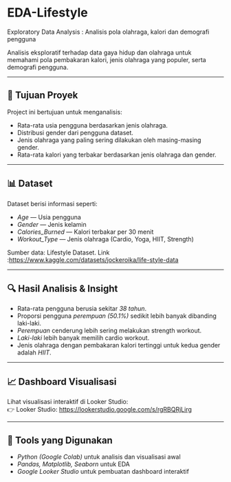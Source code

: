 # EDA-Lifestyle
Exploratory Data Analysis : Analisis pola olahraga, kalori dan demografi pengguna

Analisis eksploratif terhadap data gaya hidup dan olahraga untuk memahami pola pembakaran kalori, jenis olahraga yang populer, serta demografi pengguna.

---

## 📘 Tujuan Proyek
Project ini bertujuan untuk menganalisis:
- Rata-rata usia pengguna berdasarkan jenis olahraga.
- Distribusi gender dari pengguna dataset.
- Jenis olahraga yang paling sering dilakukan oleh masing-masing gender.
- Rata-rata kalori yang terbakar berdasarkan jenis olahraga dan gender.

---

## 📊 Dataset
Dataset berisi informasi seperti:
- *Age* — Usia pengguna  
- *Gender* — Jenis kelamin  
- *Calories_Burned* — Kalori terbakar per 30 menit  
- *Workout_Type* — Jenis olahraga (Cardio, Yoga, HIIT, Strength)

Sumber data: Lifestyle Dataset. Link :https://www.kaggle.com/datasets/jockeroika/life-style-data

---

## 🔍 Hasil Analisis & Insight
- Rata-rata pengguna berusia sekitar *38 tahun*.
- Proporsi pengguna *perempuan (50.1%)* sedikit lebih banyak dibanding laki-laki.
- *Perempuan* cenderung lebih sering melakukan strength workout.
- *Laki-laki* lebih banyak memilih cardio workout.
- Jenis olahraga dengan pembakaran kalori tertinggi untuk kedua gender adalah *HIIT*.

---

## 📈 Dashboard Visualisasi
Lihat visualisasi interaktif di Looker Studio:  
👉 Looker Studio: https://lookerstudio.google.com/s/rgRBQRjLirg

---

## 🧩 Tools yang Digunakan
- *Python (Google Colab)* untuk analisis dan visualisasi awal  
- *Pandas, Matplotlib, Seaborn* untuk EDA  
- *Google Looker Studio* untuk pembuatan dashboard interaktif  

